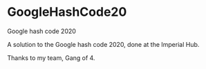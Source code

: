 # GoogleHashCode20
Google hash code 2020

A solution to the Google hash code 2020, done at the Imperial Hub.

Thanks to my team, Gang of 4.
